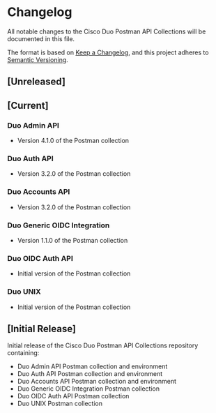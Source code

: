 # Changelog

All notable changes to the Cisco Duo Postman API Collections will be documented in this file.

The format is based on [Keep a Changelog](https://keepachangelog.com/en/1.0.0/),
and this project adheres to [Semantic Versioning](https://semver.org/spec/v2.0.0.html).

## [Unreleased]

## [Current]

### Duo Admin API
- Version 4.1.0 of the Postman collection

### Duo Auth API
- Version 3.2.0 of the Postman collection

### Duo Accounts API
- Version 3.2.0 of the Postman collection

### Duo Generic OIDC Integration
- Version 1.1.0 of the Postman collection

### Duo OIDC Auth API
- Initial version of the Postman collection

### Duo UNIX
- Initial version of the Postman collection

## [Initial Release]

Initial release of the Cisco Duo Postman API Collections repository containing:
- Duo Admin API Postman collection and environment
- Duo Auth API Postman collection and environment
- Duo Accounts API Postman collection and environment
- Duo Generic OIDC Integration Postman collection
- Duo OIDC Auth API Postman collection
- Duo UNIX Postman collection